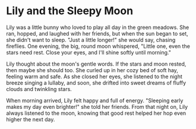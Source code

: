 # Lily and the Sleepy Moon

Lily was a little bunny who loved to play all day in the green meadows. She ran, hopped, and laughed with her friends, but when the sun began to set, she didn't want to sleep. "Just a little longer!" she would say, chasing fireflies. One evening, the big, round moon whispered, "Little one, even the stars need rest. Close your eyes, and I'll shine softly until morning."

Lily thought about the moon's gentle words. If the stars and moon rested, then maybe she should too. She curled up in her cozy bed of soft hay, feeling warm and safe. As she closed her eyes, she listened to the night breeze singing a lullaby, and soon, she drifted into sweet dreams of fluffy clouds and twinkling stars.

When morning arrived, Lily felt happy and full of energy. "Sleeping early makes my day even brighter!" she told her friends. From that night on, Lily always listened to the moon, knowing that good rest helped her hop even higher the next day.